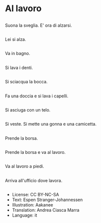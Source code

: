 # Al lavoro

##
Suona la sveglia. E' ora di alzarsi.

##
Lei si alza.

##
Va in bagno.

##
Si lava i denti.

##
Si sciacqua la bocca.

##
Fa una doccia e si lava i capelli.

##
Si asciuga con un telo.

##
Si veste. Si mette una gonna e una camicetta.

##
Prende la borsa.

##
Prende la borsa e va al lavoro.

##
Va al lavoro a piedi.

##
Arriva all'ufficio dove lavora.

##
* License: CC BY-NC-SA
* Text: Espen Stranger-Johannessen
* Illustration: Aakanee
* Translation: Andrea Ciasca Marra
* Language: it
